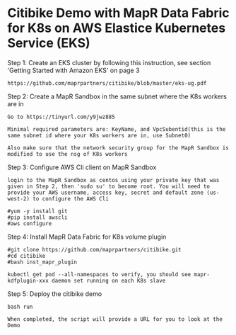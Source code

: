 # Citibike Demo with MapR Data Fabric for K8s on AWS Elastice Kubernetes Service (EKS)

Step 1: Create an EKS cluster by following this instruction, see section 'Getting Started with Amazon EKS' on page 3

    https://github.com/maprpartners/citibike/blob/master/eks-ug.pdf
    
Step 2: Create a MapR Sandbox in the same subnet where the K8s workers are in

    Go to https://tinyurl.com/y9jwz885
    
    Minimal required parameters are: KeyName, and VpcSubentid(this is the same subnet id where your K8s workers are in, use Subnet0)
    
    Also make sure that the network security group for the MapR Sandbox is modified to use the nsg of K8s workers

Step 3: Configure AWS Cli client on MapR Sandbox

    login to the MapR Sandbox as centos using your private key that was given in Step 2, then 'sudo su' to become root. You will need to provide your AWS username, access key, secret and default zone (us-west-2) to configure the AWS Cli
    
    #yum -y install git
    #pip install awscli
    #aws configure  

Step 4: Install MapR Data Fabric for K8s volume plugin

    #git clone https://github.com/maprpartners/citibike.git  
    #cd citibike 
    #bash inst_mapr_plugin 

    kubectl get pod --all-namespaces to verify, you should see mapr-kdfplugin-xxx daemon set running on each K8s slave

Step 5: Deploy the citibike demo
 
    bash run

    When completed, the script will provide a URL for you to look at the Demo

